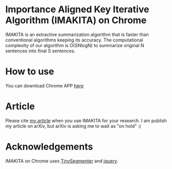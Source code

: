 # Importance Aligned Key Iterative Algorithm (IMAKITA) on Chrome

IMAKITA is an extractive summarization algorithm that is faster than conventional algorithms keeping its accuracy. The computational complexity of our algorithm is O(SNlogN) to summarize original N sentences into final S sentences.

# How to use
You can download Chrome APP [here](https://chrome.google.com/webstore/detail/imakita-ai-text-summarize/hejainodlpjlekjinpjijbelbceojkee)

# Article
Please cite [my article](https://github.com/qhapaq-49/imakita/releases/tag/article) when you use IMAKITA for your research. I am publish my article on arXiv, but arXiv is asking me to wait as "on hold" :(


# Acknowledgements
IMAKITA on Chrome uses [TinySegmenter](http://chasen.org/~taku/software/TinySegmenter/) and [jquery](https://jquery.org/license/).
